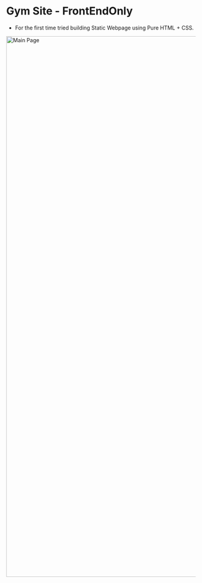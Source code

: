 # Gym Site - FrontEndOnly

- For the first time tried building Static Webpage using Pure HTML + CSS.


<img width="1438" alt="Main Page" src="https://user-images.githubusercontent.com/25192452/177767305-1759c22c-7ecf-4aaf-98f9-5fb68bd284bf.png">
